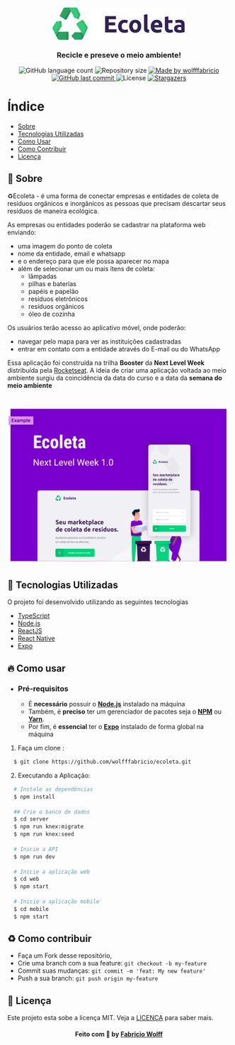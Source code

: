 <h3 align="center">
    <img alt="Logo" title="#logo" width="300px" src=".github/logo.png">
    <br><br>
    <b>Recicle e preseve o meio ambiente!</b>  
    <br>
</h3>

<p align="center">
  <img alt="GitHub language count" src="https://img.shields.io/github/languages/count/wolfffabricio/ecoleta?color=%2304D361">

  <img alt="Repository size" src="https://img.shields.io/github/repo-size/wolfffabricio/ecoleta">

  	
  <a href="https://www.linkedin.com/in/fabricio-wolff-b621251b1">
    <img alt="Made by wolfffabricio" src="https://img.shields.io/badge/made%20by-wolfffabricio-%2304D361">
  </a>
	
  
  <a href="https://github.com/wolfffabricio/ecoleta/commits/master">
    <img alt="GitHub last commit" src="https://img.shields.io/github/last-commit/wolfffabricio/ecoleta">
  </a>

  <img alt="License" src="https://img.shields.io/badge/license-MIT-brightgreen">
   <a href="https://github.com/wolfffabricio/ecoleta/stargazers">
    <img alt="Stargazers" src="https://img.shields.io/github/stars/wolfffabricio/ecoleta?style=social">
  </a>
</p>


# Índice

- [Sobre](#sobre)
- [Tecnologias Utilizadas](#tecnologias-utilizadas)
- [Como Usar](#como-usar)
- [Como Contribuir](#como-contribuir)
- [Licença](#licence)

<a id="sobre"></a>

## :bookmark: Sobre

♻️Ecoleta - é uma forma de conectar empresas e entidades de coleta de resíduos orgânicos e inorgânicos as pessoas que precisam descartar seus resíduos de maneira ecológica.

As empresas ou entidades poderão se cadastrar na plataforma web enviando:
- uma imagem do ponto de coleta
- nome da entidade, email e whatsapp
- e o endereço para que ele possa aparecer no mapa
- além de selecionar um ou mais ítens de coleta: 
  - lâmpadas
  - pilhas e baterias
  - papéis e papelão
  - resíduos eletrônicos
  - resíduos orgânicos
  - óleo de cozinha

Os usuários terão acesso ao aplicativo móvel, onde poderão:
- navegar pelo mapa para ver as instituições cadastradas
- entrar em contato com a entidade através do E-mail ou do WhatsApp

Essa aplicação foi construída na trilha <strong>Booster</strong> da <strong>Next Level Week</strong> distribuída pela [Rocketseat](https://rocketseat.com.br/). A ideia de criar uma aplicação voltada ao meio ambiente surgiu da coincidência da data do curso e a data da <strong>semana do meio ambiente</strong>

<h1 align="center">
    <img alt="Example" title="Example" src=".github/example.png" width="500px" />
</h1>

<a id="tecnologias-utilizadas"></a>

## :rocket: Tecnologias Utilizadas

O projeto foi desenvolvido utilizando as seguintes tecnologias

- [TypeScript](https://www.typescriptlang.org/)
- [Node.js](https://nodejs.org/en/)
- [ReactJS](https://reactjs.org/)
- [React Native](https://reactnative.dev/)
- [Expo](https://expo.io/)

<a id="como-usar"></a>

## :fire: Como usar

- ### **Pré-requisitos**

  - É **necessário** possuir o **[Node.js](https://nodejs.org/en/)** instalado na máquina
  - Também, é **preciso** ter um gerenciador de pacotes seja o **[NPM](https://www.npmjs.com/)** ou **[Yarn](https://yarnpkg.com/)**.
  - Por fim, é **essencial** ter o **[Expo](https://expo.io/)** instalado de forma global na máquina

1. Faça um clone :

```sh
  $ git clone https://github.com/wolfffabricio/ecoleta.git
```

2. Executando a Aplicação:

```sh
  # Instale as dependências
  $ npm install

  ## Crie o banco de dados
  $ cd server
  $ npm run knex:migrate
  $ npm run knex:seed

  # Inicie a API
  $ npm run dev

  # Inicie a aplicação web
  $ cd web
  $ npm start

  # Inicie a aplicação mobile
  $ cd mobile
  $ npm start
```

<a id="como-contribuir"></a>

## :recycle: Como contribuir

- Faça um Fork desse repositório,
- Crie uma branch com a sua feature: `git checkout -b my-feature`
- Commit suas mudanças: `git commit -m 'feat: My new feature'`
- Push a sua branch: `git push origin my-feature`

<a id="licence"></a>

## :memo: Licença

Este projeto esta sobe a licença MIT. Veja a [LICENÇA](https://github.com/wolfffabricio/ecoleta/blob/master/LICENSE) para saber mais.


<h4 align="center">
    Feito com 💜 by <a href="https://www.linkedin.com/in/fabricio-wolff-b621251b1" target="_blank">Fabricio Wolff</a>
</h4>
